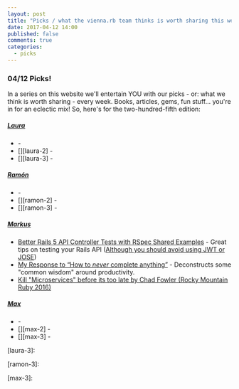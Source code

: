 ```yaml
---
layout: post
title: "Picks / what the vienna.rb team thinks is worth sharing this week"
date: 2017-04-12 14:00
published: false
comments: true
categories:
  - picks
---
```


### 04/12 Picks!

In a series on this website we'll entertain YOU with our picks - or: what we think is worth sharing - every week.
Books, articles, gems, fun stuff... you're in for an eclectic mix! So, here's for the two-hundred-fifth edition:


##### [Laura][laura]
- [][laura-1] -
- [][laura-2] -
- [][laura-3] -

##### [Ramón][ramon]
- [][ramon-1] -
- [][ramon-2] -
- [][ramon-3] -

##### [Markus][markus]
- [Better Rails 5 API Controller Tests with RSpec Shared Examples][markus-1] - Great tips on testing your Rails API ([Although you should avoid using JWT or JOSE][jose-is-bad])
- [My Response to “How to *never* complete anything”][markus-2] - Deconstructs some "common wisdom" around productivity.
- [Kill "Microservices" before its too late by Chad Fowler (Rocky Mountain Ruby 2016)][markus-3]

##### [Max][max]
- [][max-1] -
- [][max-2] -
- [][max-3] -



[laura]: https://www.twitter.com/alicetragedy
[laura-1]:
[laura-2]:
[laura-3]:

[ramon]: https://twitter.com/senorhuidobro
[ramon-1]:
[ramon-2]:
[ramon-3]:

[markus]: https://twitter.com/nuclearsquid
[markus-1]: http://www.thegreatcodeadventure.com/better-rails-5-api-controller-tests-with-rspec-shared-examples/
[markus-2]: https://neilonsoftware.com/2017/03/10/my-response-to-how-to-never-complete-anything/
[markus-3]: https://www.youtube.com/watch?v=-UKEPd2ipEk
[jose-is-bad]: https://paragonie.com/blog/2017/03/jwt-json-web-tokens-is-bad-standard-that-everyone-should-avoid

[max]: https://www.twitter.com/klappradla
[max-1]:
[max-2]:
[max-3]:

